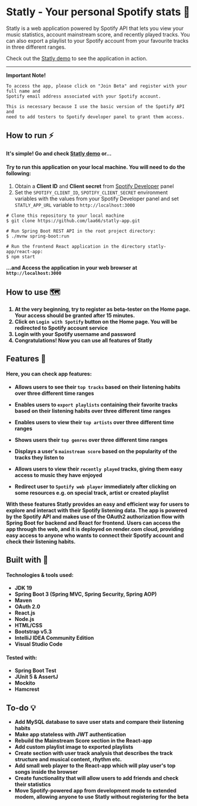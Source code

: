 # Statly - Your personal Spotify stats 🎵

Statly is a web application powered by Spotify API that lets you view your music
statistics, account mainstream score, and recently played tracks.
You can also export a playlist to your Spotify account from your favourite tracks in three different
ranges.

Check out the [Statly demo](https://statly-app.onrender.com) to see the application in action.

<hr>

**Important Note!**

    To access the app, please click on "Join Beta" and register with your full name and 
    Spotify email address associated with your Spotify account.

    This is necessary because I use the basic version of the Spotify API and 
    need to add testers to Spotify developer panel to grant them access.

## How to run ⚡

#### It's simple! Go and check [Statly demo](https://statly-app.onrender.com) or...
#### Try to run this application on your local machine. You will need to do the following:

1. Obtain a **Client ID** and **Client secret** from [Spotify Developer](https://developer.spotify.com/) panel
2. Set the ``SPOTIFY_CLIENT_ID``, ``SPOTIFY_CLIENT_SECRET`` environment variables
   with the values from your Spotify Developer panel and set ``STATLY_APP_URL``
   variable to ``http://localhost:3000``
 <!-- end -->

    # Clone this repository to your local machine
    $ git clone https://github.com/laa66/statly-app.git

    # Run Spring Boot REST API in the root project directory:
    $ ./mvnw spring-boot:run

    # Run the frontend React application in the directory statly-app/react-app:
    $ npm start

<b>...and Access the application in your web browser at<b> ``http://localhost:3000``

## How to use 🗺️

1. At the very beginning, try to register as beta-tester on the Home page.
   Your access should be granted after 15 minutes.
2. Click on ``Login with Spotify`` button on the Home page. You will be redirected to Spotify account service
3. Login with your Spotify username and password
4. **Congratulations!** Now you can use all features of Statly

## Features 📌
#### Here, you can check app features:

* Allows users to see their ``top tracks`` based on their listening habits over three different time ranges

* Enables users to ``export playlists`` containing their favorite tracks based on their listening habits over three different time ranges

* Enables users to view their ``top artists`` over three different time ranges

* Shows users their ``top genres`` over three different time ranges

* Displays a user's ``mainstream score`` based on the popularity of the tracks they listen to

* Allows users to view their ``recently played`` tracks, giving them easy access to music they have enjoyed

* Redirect user to ``Spotify web player`` immediately after clicking on some resources e.g. on special track, artist or created playlist

With these features Statly provides an easy and efficient way for users to explore and interact with their Spotify listening data. 
The app is powered by the Spotify API and makes use of the OAuth2 authorization flow with Spring Boot for backend and React for frontend. 
Users can access the app through the web, and it is **deployed on render.com cloud**, providing easy access to anyone who wants 
to connect their Spotify account and check their listening habits.

## Built with 🔨

#### Technologies & tools used:

- JDK 19
- Spring Boot 3 (Spring MVC, Spring Security, Spring AOP)
- Maven
- OAuth 2.0
- React.js
- Node.js
- HTML/CSS
- Bootstrap v5.3
- IntelliJ IDEA Community Edition
- Visual Studio Code

#### Tested with:

- Spring Boot Test
- JUnit 5 & AssertJ
- Mockito
- Hamcrest


## To-do 💡

- Add MySQL database to save user stats and compare their listening habits
- Make app stateless with JWT authentication
- Rebuild the Mainstream Score section in the React-app
- Add custom playlist image to exported playlists
- Create section with user track analysis that describes the track structure and musical content, rhythm etc.
- Add small web player to the React-app which will play user's top songs inside the browser
- Create functionality that will allow users to add friends and check their statistics
- Move Spotify-powered app from development mode to extended modem, allowing anyone to use Statly without registering for the beta